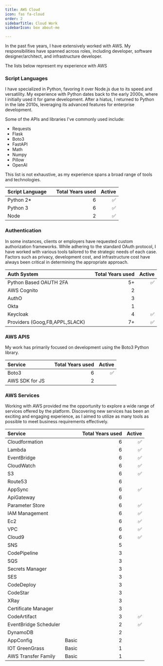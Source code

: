 ```yaml
---
title: AWS Cloud
icon: fas fa-cloud
order: 2
sidebarTitle: Cloud Work
sidebarIcon: box about-me

---
```


In the past five years, I have extensively worked with AWS. My responsibilities have spanned across roles, including developer, software designer/architect, and infrastructure developer.

The lists below represent my experience with AWS

### Script Languages

I have specialized in Python, favoring it over Node.js due to its speed and versatility. My experience with Python dates back to the early 2000s, where I initially used it for game development. After a hiatus, I returned to Python in the late 2010s, leveraging its advanced features for enterprise development.

Some of the APIs and libraries I've commonly used include:
- Requests
- Flask
- Boto3
- FastAPI
- Math
- Numpy
- Pillow
- OpenAI

This list is not exhaustive, as my experience spans a broad range of tools and technologies.


| Script Language  |       | Total Years used | Active |
| :----------------- | :--------------- | ------: |------: |
| Python 2*         |      | 6 | ✅ |
| Python 3         |      | 6 | ✅ |
| Node         |      | 2 | ✅ |


### Authentication

In some instances, clients or employers have requested custom authorization frameworks. While adhering to the standard OAuth protocol, I have worked with various tools tailored to the strategic needs of each case. Factors such as privacy, development cost, and infrastructure cost have always been critical in determining the appropriate approach.

| Auth System  |       | Total Years used | Active |
| :----------------- | :--------------- | ------: |------: |
| Python Based OAUTH 2FA         |     | 5+ | ✅ |
| AWS Cognito         |      | 2 |  |
| AuthO         |      | 3 |  |
| Okta         |      | 1 |  |
| Keycloak         |      | 4 | ✅ |
| Providers (Goog,FB,APPL,SLACK)         |      | 7+ | ✅ |




### AWS APIS

My work has primarily focused on development using the Boto3 Python library.

| Service  |       | Total Years used | Active |
| :----------------- | :--------------- | ------: |------: |
| Boto3 |  |   6 | ✅ |
| AWS SDK for JS |  |   2 |  |

### AWS Services 

Working with AWS provided me the opportunity to explore a wide range of services offered by the platform. Discovering new services has been an exciting and engaging experience, as I aimed to utilize as many tools as possible to meet business requirements effectively. 

| Service                |       | Total Years used | Active |
| :--------------------- | :---- | ----------------:| ------:|
| Cloudformation         |       | 6                |   ✅   |
| Lambda                 |       | 6                |   ✅   |
| EventBridge            |       | 6                |   ✅   |
| CloudWatch             |       | 6                |   ✅   |
| S3                     |       | 6                |   ✅   |
| Route53                |       | 6                |        |
| AppSync                |       | 6                |   ✅   |
| ApiGateway             |       | 6                |        |
| Parameter Store        |       | 6                |   ✅   |
| IAM Management         |       | 6                |   ✅   |
| Ec2                    |       | 6                |   ✅   |
| VPC                    |       | 6                |   ✅   |
| Cloud9                 |       | 6                |   ✅   |
| SNS                    |       | 5                |        |
| CodePipeline           |       | 3                |        |
| SQS                    |       | 3                |        |
| Secrets Manager        |       | 3                |        |
| SES                    |       | 3                |        |
| CodeDeploy             |       | 3                |        |
| CodeStar               |       | 3                |        |
| XRay                   |       | 3                |        |
| Certificate Manager    |       | 3                |        |
| CodeArtifact           |       | 3                |   ✅   |  
| EventBridge Scheduler  |       | 2                |   ✅   |
| DynamoDB               |       | 2                |        |
| AppConfig              | Basic | 2                |        |
| IOT GreenGrass         | Basic | 1                |        |
| AWS Transfer Family    | Basic | 1                |        |




